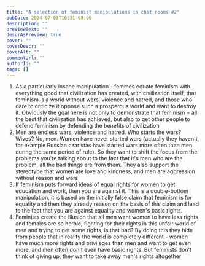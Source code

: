 ```yaml
---
title: "A selection of feminist manipulations in chat rooms #2"
pubDate: 2024-07-03T16:31-03:00
description: ""
previewText: ""
descrAsPreview: true
cover: ""
coverDescr: ""
coverAlt: ""
commentUrl: ""
authorId: ""
tags: []
---
```

1. As a particularly insane manipulation - femmes equate feminism with everything good that civilization has created, with civilization itself, that feminism is a world without wars, violence and hatred, and those who dare to criticize it oppose such a prosperous world and want to destroy it. Obviously the goal here is not only to demonstrate that feminism = all the best that civilization has achieved, but also to get other people to defend feminism by defending the benefits of civilization
2. Men are endless wars, violence and hatred. Who starts the wars? Wives? No, men. Women have never started wars (actually they haven't, for example Russian czaristas have started wars more often than men during the same period of rule). So they want to shift the focus from the problems you're talking about to the fact that it's men who are the problem, all the bad things are from them. They also support the stereotype that women are love and kindness, and men are aggression without reason and wars
3. If feminism puts forward ideas of equal rights for women to get education and work, then you are against it. This is a double-bottom manipulation, it is based on the initially false claim that feminism is for equality and then they already reason on the basis of this claim and lead to the fact that you are against equality and women's basic rights.
4. Feminists create the illusion that all men want women to have less rights and females are so heroic, fighting for their rights in this unfair world of men and trying to get some rights, is that bad? By doing this they hide from people that in reality the world is completely different - women have much more rights and privileges than men and want to get even more, and men often don't even have basic rights. But feminists don't think of giving up, they want to take away men's rights altogether
